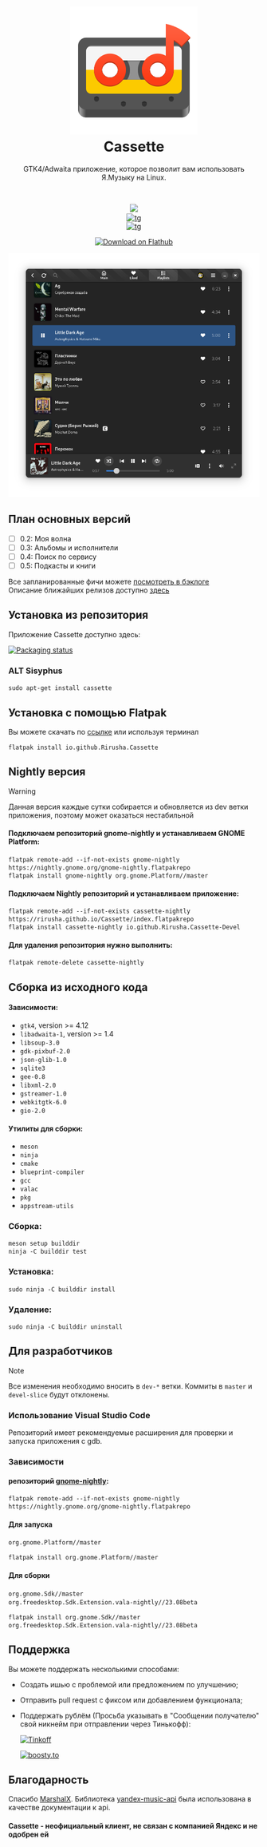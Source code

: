 <h1 align="center">
  <img src="data/icons/hicolor/scalable/apps/io.github.Rirusha.Cassette.svg" alt="Cassette"/>
  <br/>
  Cassette
</h1>

<p align="center">
  GTK4/Adwaita приложение, которое позволит вам использовать Я.Музыку на Linux.
</p>

<br/>

<p align="center">
  <a href="https://stopthemingmy.app">
    <img src="https://stopthemingmy.app/badge.svg"/>
  </a>
  <br>
  <a href="https://t.me/CassetteGNOME_Devlog">
    <img alt="tg" src="https://img.shields.io/badge/Telegtam-chanel-blue?style=flat&logo=telegram&label=%20&labelColor=blue">
  </a>
  <br>
  <a href="https://t.me/CassetteGNOME_Discussion">
    <img alt="tg" src="https://img.shields.io/badge/Telegtam-chat-blue?style=flat&logo=telegram&label=%20&labelColor=blue">
  </a>
</p>

<p align="center">
  <a href="https://flathub.org/apps/details/io.github.Rirusha.Cassette">
    <img width="200" src="https://flathub.org/assets/badges/flathub-badge-en.png" alt="Download on Flathub">
  </a>
</p>

<p align="center">
  <img src="data/images/first.png" alt="Screenshot"/>
</p>


## План основных версий
* [ ] 0.2: Моя волна
* [ ] 0.3: Альбомы и исполнители
* [ ] 0.4: Поиск по сервису
* [ ] 0.5: Подкасты и книги

Все запланированные фичи можете [посмотреть в бэклоге](https://github.com/users/Rirusha/projects/2) \
Описание ближайших релизов доступно [здесь](https://github.com/Rirusha/Cassette/milestones)


## Установка из репозитория

Приложение Cassette доступно здесь:

[![Packaging status](https://repology.org/badge/vertical-allrepos/cassette.svg)](https://repology.org/project/cassette/versions)

### ALT Sisyphus
```
sudo apt-get install cassette
```


## Установка c помощью Flatpak

Вы можете скачать по [ссылке](https://flathub.org/apps/details/io.github.Rirusha.Cassette) или используя терминал

```
flatpak install io.github.Rirusha.Cassette
```


## Nightly версия

> [!WARNING]
> Данная версия каждые сутки собирается и обновляется из dev ветки приложения, поэтому может оказаться нестабильной

#### Подключаем репозиторий gnome-nightly и устанавливаем GNOME Platform:
```shell
flatpak remote-add --if-not-exists gnome-nightly https://nightly.gnome.org/gnome-nightly.flatpakrepo
flatpak install gnome-nightly org.gnome.Platform//master
```

#### Подключаем Nightly репозиторий и устанавливаем приложение:
```shell
flatpak remote-add --if-not-exists cassette-nightly https://rirusha.github.io/Cassette/index.flatpakrepo
flatpak install cassette-nightly io.github.Rirusha.Cassette-Devel
```

#### Для удаления репозитория нужно выполнить:
```
flatpak remote-delete cassette-nightly
```


## Сборка из исходного кода

#### Зависимости:
* ```gtk4```, version >= 4.12
* ```libadwaita-1```, version >= 1.4
* ```libsoup-3.0```
* ```gdk-pixbuf-2.0```
* ```json-glib-1.0```
* ```sqlite3```
* ```gee-0.8```
* ```libxml-2.0```
* ```gstreamer-1.0```
* ```webkitgtk-6.0```
* ```gio-2.0```

#### Утилиты для сборки:
* ```meson```
* ```ninja```
* ```cmake```
* ```blueprint-compiler```
* ```gcc```
* ```valac```
* ```pkg```
* ```appstream-utils```

### Сборка:
```
meson setup builddir
ninja -C builddir test
```

### Установка:
```
sudo ninja -C builddir install
```

### Удаление:
```
sudo ninja -C builddir uninstall
```

## Для разработчиков

> [!NOTE]
> Все изменения необходимо вносить в `dev-*` ветки. Коммиты в `master` и `devel-slice` будут отклонены.

### Использование Visual Studio Code
Репозиторий имеет рекомендуемые расширения для проверки и запуска приложения с gdb.

### Зависимости

#### репозиторий [gnome-nightly](https://wiki.gnome.org/Apps/Nightly):
```
flatpak remote-add --if-not-exists gnome-nightly https://nightly.gnome.org/gnome-nightly.flatpakrepo
```

#### Для запуска
`org.gnome.Platform//master`
```
flatpak install org.gnome.Platform//master 
```

#### Для сборки
`org.gnome.Sdk//master` \
`org.freedesktop.Sdk.Extension.vala-nightly//23.08beta`
```
flatpak install org.gnome.Sdk//master org.freedesktop.Sdk.Extension.vala-nightly//23.08beta
```


## Поддержка
Вы можете поддержать несколькими способами:
- Создать ишью с проблемой или предложением по улучшению;
- Отправить pull request с фиксом или добавлением функционала;
- Поддержать рублём (Просьба указывать в "Сообщении получателю" свой никнейм при отправлении через Тинькофф):

  <p>
    <a href="https://www.tinkoff.ru/cf/21GCxLuFuE9">
      <img height="36" src="https://github.com/Rirusha/Cassette/assets/95986183/87496207-aa1c-40fc-a511-57bac188bc72" alt="Tinkoff">
    </a>
  </p>
  <p>
    <a href="https://boosty.to/rirusha/donate">
      <img height="36" src="https://github.com/Rirusha/Cassette/assets/95986183/313ee5af-d374-4f95-af62-9445d1c27347" alt="boosty.to">
    </a>
  </p>

## Благодарность
Спасибо [MarshalX](https://github.com/MarshalX). Библиотека [yandex-music-api](https://github.com/MarshalX/yandex-music-api) была использована в качестве документации к api.

#### Cassette - неофициальный клиент, не связан с компанией Яндекс и не одобрен ей
